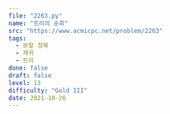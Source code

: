 ```yaml
---
file: "2263.py"
name: "트리의 순회"
src: "https://www.acmicpc.net/problem/2263"
tags: 
  - 분할 정복
  - 재귀
  - 트리
done: false
draft: false
level: 13
difficulty: "Gold III"
date: 2021-10-26
---
```

